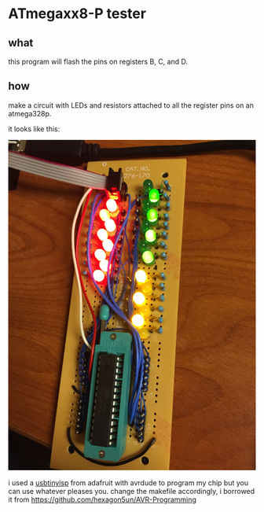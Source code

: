 ATmegaxx8-P tester
==================

what
----

this program will flash the pins on registers B, C, and D.

how
---

make a circuit with LEDs and resistors attached to all the register pins on an atmega328p.

it looks like this:

![hell yeah wire wrap](./photo.jpg)

i used a [usbtinyisp](https://learn.adafruit.com/usbtinyisp) from adafruit with avrdude to program my chip but you can use whatever pleases you. change the makefile accordingly, i borrowed it from https://github.com/hexagon5un/AVR-Programming
